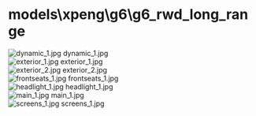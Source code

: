 <h1>models\xpeng\g6\g6_rwd_long_range</h1>
<div class="container text-center">
<div class="row">
<div class="col col-lg-2 col-6">
<img src="https://media.evkx.net/multimedia/models/xpeng/g6/g6_rwd_long_range/dynamic_1_xst.jpg" class="img-thumbnail" alt="dynamic_1.jpg">
dynamic_1.jpg
</div>
<div class="col col-lg-2 col-6">
<img src="https://media.evkx.net/multimedia/models/xpeng/g6/g6_rwd_long_range/exterior_1_xst.jpg" class="img-thumbnail" alt="exterior_1.jpg">
exterior_1.jpg
</div>
<div class="col col-lg-2 col-6">
<img src="https://media.evkx.net/multimedia/models/xpeng/g6/g6_rwd_long_range/exterior_2_xst.jpg" class="img-thumbnail" alt="exterior_2.jpg">
exterior_2.jpg
</div>
<div class="col col-lg-2 col-6">
<img src="https://media.evkx.net/multimedia/models/xpeng/g6/g6_rwd_long_range/frontseats_1_xst.jpg" class="img-thumbnail" alt="frontseats_1.jpg">
frontseats_1.jpg
</div>
<div class="col col-lg-2 col-6">
<img src="https://media.evkx.net/multimedia/models/xpeng/g6/g6_rwd_long_range/headlight_1_xst.jpg" class="img-thumbnail" alt="headlight_1.jpg">
headlight_1.jpg
</div>
<div class="col col-lg-2 col-6">
<img src="https://media.evkx.net/multimedia/models/xpeng/g6/g6_rwd_long_range/main_1_xst.jpg" class="img-thumbnail" alt="main_1.jpg">
main_1.jpg
</div>
<div class="col col-lg-2 col-6">
<img src="https://media.evkx.net/multimedia/models/xpeng/g6/g6_rwd_long_range/screens_1_xst.jpg" class="img-thumbnail" alt="screens_1.jpg">
screens_1.jpg
</div>
</div>
</div>
